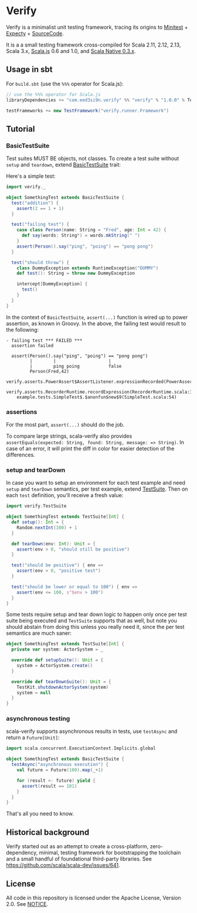 Verify
======

Verify is a minimalist unit testing framework, tracing its origins to [Minitest](https://github.com/monix/minitest) + [Expecty](https://github.com/eed3si9n/expecty) + [SourceCode](https://github.com/lihaoyi/sourcecode).

It is a a small testing framework cross-compiled for Scala 2.11, 2.12, 2.13, Scala 3.x, [Scala.js](http://www.scala-js.org/) 0.6 and 1.0, and
[Scala Native 0.3.x](https://www.scala-native.org/).

## Usage in sbt

For `build.sbt` (use the `%%%` operator for Scala.js):

```scala
// use the %%% operator for Scala.js
libraryDependencies += "com.eed3si9n.verify" %% "verify" % "1.0.0" % Test

testFrameworks += new TestFramework("verify.runner.Framework")
```

## Tutorial

### BasicTestSuite

Test suites MUST BE objects, not classes. To create a test suite without `setup` and `teardown`,
extend [BasicTestSuite](shared/src/main/scala/verify/BasicTestSuite.scala) trait:

Here's a simple test:

```scala
import verify._

object SomethingTest extends BasicTestSuite {
  test("addition") {
    assert(2 == 1 + 1)
  }

  test("failing test") {
    case class Person(name: String = "Fred", age: Int = 42) {
      def say(words: String*) = words.mkString(" ")
    }
    assert(Person().say("ping", "poing") == "pong pong")
  }

  test("should throw") {
    class DummyException extends RuntimeException("DUMMY")
    def test(): String = throw new DummyException

    intercept[DummyException] {
      test()
    }
  }
}
```

In the context of `BasicTestSuite`, `assert(...)` function is wired up to power assertion,
as known in Groovy. In the above, the failing test would result to the following:

```
- failing test *** FAILED ***
  assertion failed

  assert(Person().say("ping", "poing") == "pong pong")
         |        |                    |
         |        ping poing           false
         Person(Fred,42)
    verify.asserts.PowerAssert$AssertListener.expressionRecorded(PowerAssert.scala:38)
    verify.asserts.RecorderRuntime.recordExpression(RecorderRuntime.scala:39)
    example.tests.SimpleTest$.$anonfun$new$9(SimpleTest.scala:54)
```

### assertions

For the most part, `assert(...)` should do the job.

To compare large strings, scala-verify also provides `assertEquals(expected: String, found: String, message: => String)`.
In case of an error, it will print the diff in color for easier detection of the differences.

### setup and tearDown

In case you want to setup an environment for each test example and need `setup` and
`tearDown` semantics, per test example, extend [TestSuite](shared/src/main/scala/verify/TestSuite.scala).
Then on each `test` definition, you'll receive a fresh value:

```scala
import verify.TestSuite

object SomethingTest extends TestSuite[Int] {
  def setup(): Int = {
    Random.nextInt(100) + 1
  }

  def tearDown(env: Int): Unit = {
    assert(env > 0, "should still be positive")
  }

  test("should be positive") { env =>
    assert(env > 0, "positive test")
  }

  test("should be lower or equal to 100") { env =>
    assert(env <= 100, s"$env > 100")
  }
}
```

Some tests require setup and tear down logic to happen only once per test suite
being executed and `TestSuite` supports that as well, but note you should abstain
from doing this unless you really need it, since the per test semantics are much
saner:

```scala
object SomethingTest extends TestSuite[Int] {
  private var system: ActorSystem = _

  override def setupSuite(): Unit = {
    system = ActorSystem.create()
  }

  override def tearDownSuite(): Unit = {
    TestKit.shutdownActorSystem(system)
    system = null
  }
}
```

### asynchronous testing

scala-verify supports asynchronous results in tests, use `testAsync` and
return a `Future[Unit]`:

```scala
import scala.concurrent.ExecutionContext.Implicits.global

object SomethingTest extends BasicTestSuite {
  testAsync("asynchronous execution") {
    val future = Future(100).map(_+1)

    for (result <- future) yield {
      assert(result == 101)
    }
  }
}
```

That's all you need to know.

## Historical background

Verify started out as an attempt to create a cross-platform, zero-dependency, minimal, testing framework for bootstrapping the toolchain and a small handful of foundational third-party libraries.
See https://github.com/scala/scala-dev/issues/641.

## License

All code in this repository is licensed under the Apache License, Version 2.0.
See [NOTICE](./NOTICE).
